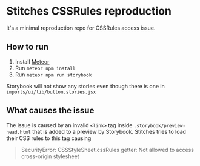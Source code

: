 # Stitches CSSRules reproduction

It's a minimal reproduction repo for CSSRules access issue.

## How to run

1. Install [Meteor](https://meteor.com)
2. Run `meteor npm install`
3. Run `meteor npm run storybook`

Storybook will not show any stories even though there is one in 
`imports/ui/lib/button.stories.jsx`

## What causes the issue

The issue is caused by an invalid `<link>` tag inside 
`.storybook/preview-head.html` that is added to a preview by 
Storybook. Stitches tries to load their CSS rules to this tag causing

> SecurityError: CSSStyleSheet.cssRules getter: Not allowed to access cross-origin stylesheet
